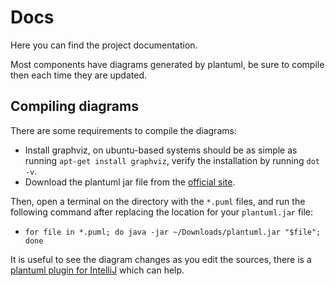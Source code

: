 # Docs
Here you can find the project documentation.

Most components have diagrams generated by plantuml, be sure to compile then each time they are updated.

## Compiling diagrams
There are some requirements to compile the diagrams:
- Install graphviz, on ubuntu-based systems should be as simple as running `apt-get install graphviz`, verify the installation by running `dot -v`.
- Download the plantuml jar file from the [official site](http://plantuml.com/starting).

Then, open a terminal on the directory with the `*.puml` files, and run the following command after replacing the location for your `plantuml.jar` file:
- `for file in *.puml; do java -jar ~/Downloads/plantuml.jar "$file"; done`

It is useful to see the diagram changes as you edit the sources, there is a [plantuml plugin for IntelliJ](https://plugins.jetbrains.com/plugin/7017-plantuml-integration/) which can help.
